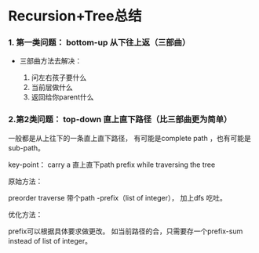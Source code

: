 # Recursion+Tree总结

### 1. 第一类问题： bottom-up 从下往上返（三部曲）

* 三部曲方法去解决：

  1. 问左右孩子要什么
  2. 当前层做什么
  3. 返回给你parent什么

### 2.第2类问题： top-down  直上直下路径（比三部曲更为简单）

一般都是从上往下的一条直上直下路径， 有可能是complete path ，也有可能是sub-path。

key-point： carry a 直上直下path prefix while traversing the tree

原始方法：

preorder traverse 带个path -prefix（list of integer）， 加上dfs 吃吐。

优化方法：

prefix可以根据具体要求做更改。 如当前路径的合，只需要存一个prefix-sum instead of list of integer。



